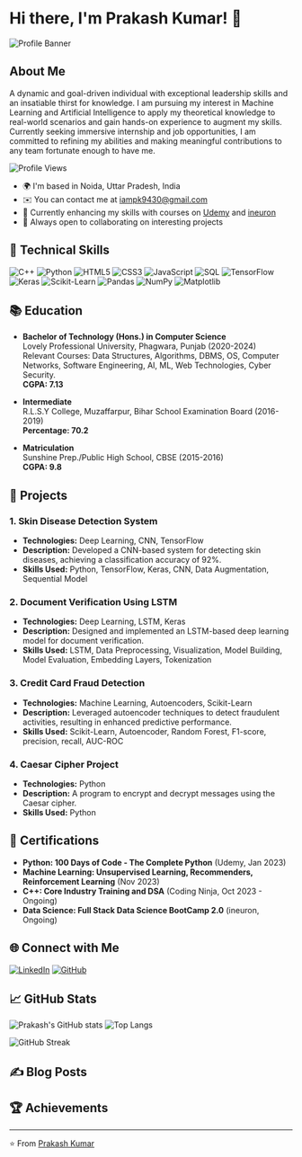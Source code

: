 # Hi there, I'm Prakash Kumar! 👋

![Profile Banner](https://www.canva.com/design/DAGJVQnf_WA/MMaHeocAVNdQcKE5N49FhA/edit?utm_content=DAGJVQnf_WA&utm_campaign=designshare&utm_medium=link2&utm_source=sharebutton)



## About Me

A dynamic and goal-driven individual with exceptional leadership skills and an insatiable thirst for knowledge. I am pursuing my interest in Machine Learning and Artificial Intelligence to apply my theoretical knowledge to real-world scenarios and gain hands-on experience to augment my skills. Currently seeking immersive internship and job opportunities, I am committed to refining my abilities and making meaningful contributions to any team fortunate enough to have me.

![Profile Views](https://komarev.com/ghpvc/?username=ShrivastavaPrakash&style=flat-square)

- 🌍  I'm based in Noida, Uttar Pradesh, India
- ✉️  You can contact me at [iampk9430@gmail.com](mailto:iampk9430@gmail.com)
- 🧠  Currently enhancing my skills with courses on [Udemy](https://www.udemy.com/) and [ineuron](https://ineuron.ai/)
- 🚀  Always open to collaborating on interesting projects

## 🔧 Technical Skills

![C++](https://img.shields.io/badge/C++-00599C?style=for-the-badge&logo=cplusplus&logoColor=white)
![Python](https://img.shields.io/badge/Python-3776AB?style=for-the-badge&logo=python&logoColor=white)
![HTML5](https://img.shields.io/badge/HTML5-E34F26?style=for-the-badge&logo=html5&logoColor=white)
![CSS3](https://img.shields.io/badge/CSS3-1572B6?style=for-the-badge&logo=css3&logoColor=white)
![JavaScript](https://img.shields.io/badge/JavaScript-F7DF1E?style=for-the-badge&logo=javascript&logoColor=black)
![SQL](https://img.shields.io/badge/SQL-4479A1?style=for-the-badge&logo=sql&logoColor=white)
![TensorFlow](https://img.shields.io/badge/TensorFlow-FF6F00?style=for-the-badge&logo=tensorflow&logoColor=white)
![Keras](https://img.shields.io/badge/Keras-D00000?style=for-the-badge&logo=keras&logoColor=white)
![Scikit-Learn](https://img.shields.io/badge/Scikit--Learn-F7931E?style=for-the-badge&logo=scikit-learn&logoColor=white)
![Pandas](https://img.shields.io/badge/Pandas-150458?style=for-the-badge&logo=pandas&logoColor=white)
![NumPy](https://img.shields.io/badge/NumPy-013243?style=for-the-badge&logo=numpy&logoColor=white)
![Matplotlib](https://img.shields.io/badge/Matplotlib-000000?style=for-the-badge&logo=matplotlib&logoColor=white)

## 📚 Education

- **Bachelor of Technology (Hons.) in Computer Science**  
  Lovely Professional University, Phagwara, Punjab (2020-2024)  
  Relevant Courses: Data Structures, Algorithms, DBMS, OS, Computer Networks, Software Engineering, AI, ML, Web Technologies, Cyber Security.  
  **CGPA: 7.13**

- **Intermediate**  
  R.L.S.Y College, Muzaffarpur, Bihar School Examination Board (2016-2019)  
  **Percentage: 70.2**

- **Matriculation**  
  Sunshine Prep./Public High School, CBSE (2015-2016)  
  **CGPA: 9.8**

## 🚀 Projects

### 1. Skin Disease Detection System
- **Technologies:** Deep Learning, CNN, TensorFlow
- **Description:** Developed a CNN-based system for detecting skin diseases, achieving a classification accuracy of 92%.
- **Skills Used:** Python, TensorFlow, Keras, CNN, Data Augmentation, Sequential Model

### 2. Document Verification Using LSTM
- **Technologies:** Deep Learning, LSTM, Keras
- **Description:** Designed and implemented an LSTM-based deep learning model for document verification.
- **Skills Used:** LSTM, Data Preprocessing, Visualization, Model Building, Model Evaluation, Embedding Layers, Tokenization

### 3. Credit Card Fraud Detection
- **Technologies:** Machine Learning, Autoencoders, Scikit-Learn
- **Description:** Leveraged autoencoder techniques to detect fraudulent activities, resulting in enhanced predictive performance.
- **Skills Used:** Scikit-Learn, Autoencoder, Random Forest, F1-score, precision, recall, AUC-ROC

### 4. Caesar Cipher Project
- **Technologies:** Python
- **Description:** A program to encrypt and decrypt messages using the Caesar cipher.
- **Skills Used:** Python

## 📜 Certifications

- **Python: 100 Days of Code - The Complete Python** (Udemy, Jan 2023)
- **Machine Learning: Unsupervised Learning, Recommenders, Reinforcement Learning** (Nov 2023)
- **C++: Core Industry Training and DSA** (Coding Ninja, Oct 2023 - Ongoing)
- **Data Science: Full Stack Data Science BootCamp 2.0** (ineuron, Ongoing)

## 🌐 Connect with Me

[![LinkedIn](https://img.shields.io/badge/LinkedIn-0A66C2?style=for-the-badge&logo=linkedin&logoColor=white)](https://www.linkedin.com/in/prakashkumar001/)
[![GitHub](https://img.shields.io/badge/GitHub-181717?style=for-the-badge&logo=github&logoColor=white)](https://github.com/ShrivastavaPrakash)

## 📈 GitHub Stats

![Prakash's GitHub stats](https://github-readme-stats.vercel.app/api?username=ShrivastavaPrakash&show_icons=true&theme=radical)
![Top Langs](https://github-readme-stats.vercel.app/api/top-langs/?username=ShrivastavaPrakash&layout=compact&theme=radical)

![GitHub Streak](https://github-readme-streak-stats.herokuapp.com/?user=ShrivastavaPrakash&theme=radical)

## ✍️ Blog Posts

<!-- BLOG-POST-LIST:START -->
<!-- BLOG-POST-LIST:END -->

## 🏆 Achievements

<!-- ACHIEVEMENT-LIST:START -->
<!-- ACHIEVEMENT-LIST:END -->

---

⭐️ From [Prakash Kumar](https://github.com/ShrivastavaPrakash)
